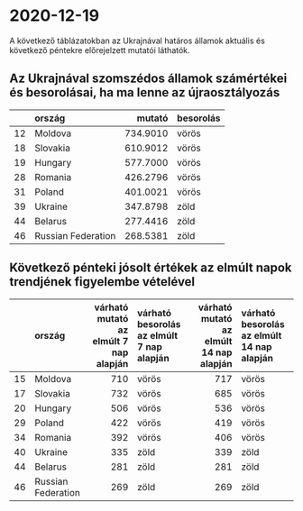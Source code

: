 # 2020-12-19
A következő táblázatokban az Ukrajnával határos államok aktuális és következő péntekre előrejelzett mutatói láthatók.
## Az Ukrajnával szomszédos államok számértékei és besorolásai, ha ma lenne az újraosztályozás

|   |ország             |   mutató|besorolás |
|:--|:------------------|--------:|:---------|
|12 |Moldova            | 734.9010|vörös     |
|18 |Slovakia           | 610.9012|vörös     |
|19 |Hungary            | 577.7000|vörös     |
|28 |Romania            | 426.2796|vörös     |
|31 |Poland             | 401.0021|vörös     |
|39 |Ukraine            | 347.8798|zöld      |
|44 |Belarus            | 277.4416|zöld      |
|46 |Russian Federation | 268.5381|zöld      |
## Következő pénteki jósolt értékek az elmúlt napok trendjének figyelembe vételével
|   |ország             | várható mutató az elmúlt 7 nap alapján|várható besorolás az elmúlt 7 nap alapján | várható mutató az elmúlt 14 nap alapján|várható besorolás az elmúlt 14 nap alapján |
|:--|:------------------|--------------------------------------:|:-----------------------------------------|---------------------------------------:|:------------------------------------------|
|15 |Moldova            |                                    710|vörös                                     |                                     717|vörös                                      |
|17 |Slovakia           |                                    732|vörös                                     |                                     685|vörös                                      |
|20 |Hungary            |                                    506|vörös                                     |                                     536|vörös                                      |
|29 |Poland             |                                    422|vörös                                     |                                     419|vörös                                      |
|34 |Romania            |                                    392|vörös                                     |                                     406|vörös                                      |
|40 |Ukraine            |                                    335|zöld                                      |                                     339|zöld                                       |
|44 |Belarus            |                                    281|zöld                                      |                                     281|zöld                                       |
|46 |Russian Federation |                                    269|zöld                                      |                                     269|zöld                                       |
